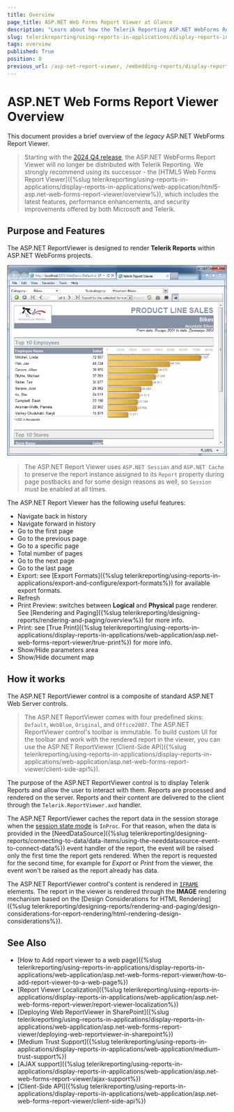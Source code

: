 ```yaml
---
title: Overview
page_title: ASP.NET Web Forms Report Viewer at Glance
description: "Learn about how the Telerik Reporting ASP.NET WebForms Report Viewer works and how it may be used in a WebForms application"
slug: telerikreporting/using-reports-in-applications/display-reports-in-applications/web-application/asp.net-web-forms-report-viewer/overview
tags: overview
published: True
position: 0
previous_url: /asp-net-report-viewer, /embedding-reports/display-reports-in-applications/web-application/asp.net-web-forms-report-viewer/, /asp-net-report-viewer-overview
---
```


# ASP.NET Web Forms Report Viewer Overview

This document provides a brief overview of the *legacy* ASP.NET WebForms Report Viewer.

> Starting with the [2024 Q4 release](https://www.telerik.com/support/whats-new/reporting/release-history/progress-telerik-reporting-2024-q4-18-3-24-1112), the ASP.NET WebForms Report Viewer will no longer be distributed with Telerik Reporting. We strongly recommend using its successor - the [HTML5 Web Forms Report Viewer]({%slug telerikreporting/using-reports-in-applications/display-reports-in-applications/web-application/html5-asp.net-web-forms-report-viewer/overview%}), which includes the latest features, performance enhancements, and security improvements offered by both Microsoft and Telerik.

## Purpose and Features

The ASP.NET ReportViewer is designed to render __Telerik Reports__ within ASP.NET WebForms projects.

![An image of the ASP.NET WebForms Report Viewer displaying the Product Line Sales report](images/AspNetViewer.png)

> The ASP.NET Report Viewer uses `ASP.NET Session` and `ASP.NET Cache` to preserve the report instance assigned to its `Report` property during page postbacks and for some design reasons as well, so `Session` must be enabled at all times.

The ASP.NET Report Viewer has the following useful features:

* Navigate back in history
* Navigate forward in history
* Go to the first page
* Go to the previous page
* Go to a specific page
* Total number of pages
* Go to the next page
* Go to the last page
* Export: see [Export Formats]({%slug telerikreporting/using-reports-in-applications/export-and-configure/export-formats%}) for available export formats.
* Refresh
* Print Preview: switches between __Logical__ and __Physical__ page renderer. See [Rendering and Paging]({%slug telerikreporting/designing-reports/rendering-and-paging/overview%}) for more info.
* Print: see [True Print]({%slug telerikreporting/using-reports-in-applications/display-reports-in-applications/web-application/asp.net-web-forms-report-viewer/true-print%}) for more info.
* Show/Hide parameters area
* Show/Hide document map

## How it works

The ASP.NET ReportViewer control is a composite of standard ASP.NET Web Server controls.

> The ASP.NET ReportViewer comes with four predefined skins: `Default`, `WebBlue`, `Original`, and `Office2007`. The ASP.NET ReportViewer control's toolbar is immutable. To build custom UI for the toolbar and work with the rendered report in the viewer, you can use the ASP.NET ReportViewer [Client-Side API]({%slug telerikreporting/using-reports-in-applications/display-reports-in-applications/web-application/asp.net-web-forms-report-viewer/client-side-api%}).

The purpose of the ASP.NET ReportViewer control is to display Telerik Reports and allow the user to interact with them. Reports are processed and rendered on the server. Reports and their content are delivered to the client through the `Telerik.ReportViewer.axd` handler.

The ASP.NET ReportViewer caches the report data in the session storage when the [session state mode](https://learn.microsoft.com/en-us/dotnet/api/system.web.sessionstate.sessionstatemode?view=netframework-4.8) is `InProc`. For that reason, when the data is provided in the [NeedDataSource]({%slug telerikreporting/designing-reports/connecting-to-data/data-items/using-the-needdatasource-event-to-connect-data%}) event handler of the report, the event will be raised only the first time the report gets rendered. When the report is requested for the second time, for example for *Export* or *Print* from the viewer, the event won't be raised as the report already has data.

The ASP.NET ReportViewer control's content is rendered in [`IFRAME`](https://developer.mozilla.org/en-US/docs/Web/HTML/Element/iframe) elements. The report in the viewer is rendered through the __IMAGE__ rendering mechanism based on the [Design Considerations for HTML Rendering]({%slug telerikreporting/designing-reports/rendering-and-paging/design-considerations-for-report-rendering/html-rendering-design-considerations%}).

## See Also

* [How to Add report viewer to a web page]({%slug telerikreporting/using-reports-in-applications/display-reports-in-applications/web-application/asp.net-web-forms-report-viewer/how-to-add-report-viewer-to-a-web-page%})
* [Report Viewer Localization]({%slug telerikreporting/using-reports-in-applications/display-reports-in-applications/web-application/asp.net-web-forms-report-viewer/report-viewer-localization%})
* [Deploying Web ReportViewer in SharePoint]({%slug telerikreporting/using-reports-in-applications/display-reports-in-applications/web-application/asp.net-web-forms-report-viewer/deploying-web-reportviewer-in-sharepoint%})
* [Medium Trust Support]({%slug telerikreporting/using-reports-in-applications/display-reports-in-applications/web-application/medium-trust-support%})
* [AJAX support]({%slug telerikreporting/using-reports-in-applications/display-reports-in-applications/web-application/asp.net-web-forms-report-viewer/ajax-support%})
* [Client-Side API]({%slug telerikreporting/using-reports-in-applications/display-reports-in-applications/web-application/asp.net-web-forms-report-viewer/client-side-api%})
